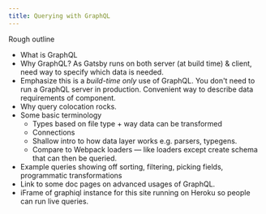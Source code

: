 ```yaml
---
title: Querying with GraphQL
---
```


Rough outline

* What is GraphQL
* Why GraphQL? As Gatsby runs on both server (at build time) & client,
need way to specify which data is needed.
* Emphasize this is a *build-time only* use of GraphQL. You don't need to run a
GraphQL server in production. Convenient way to describe data
requirements of component.
* Why query colocation rocks.
* Some basic terminology
  * Types based on file type + way data can be transformed
  * Connections
  * Shallow intro to how data layer works e.g. parsers, typegens.
  * Compare to Webpack loaders — like loaders except create schema that
  can then be queried.
* Example queries showing off sorting, filtering, picking fields,
programmatic transformations
* Link to some doc pages on advanced usages of GraphQL.
* iFrame of graphiql instance for this site running on Heroku so people
can run live queries.
